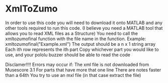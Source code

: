# XmlToZumo
In order to use this code you will need to download it onto MATLAB and any other tools required to run this code. (I believe you need a MATLAB tool that allows you to read XML files as a Structure)
You need to call the xmltozumofinal function with the file name in the function.
Example: xmltozumofinal("Example.xml")
The output should be a n x 1 string array
Each ith row represents the ith part
Copy whichever part you would like to use, and your pololu buzzer should be able to read the code

Disclamer!!!!
Errors may occur if:
          The xml file is not downloaded from Musescore 3.1
          For parts that have more that one line
          There are notes faster than a 64th
          You try to use an mxl file (in that case extract the file)
          
